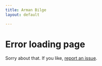```yaml
---
title: Arman Bilge
layout: default

---
```


# Error loading page
Sorry about that. If you like, [report an issue](https://github.com/armanbilge/armanbilge.github.io/issues).
